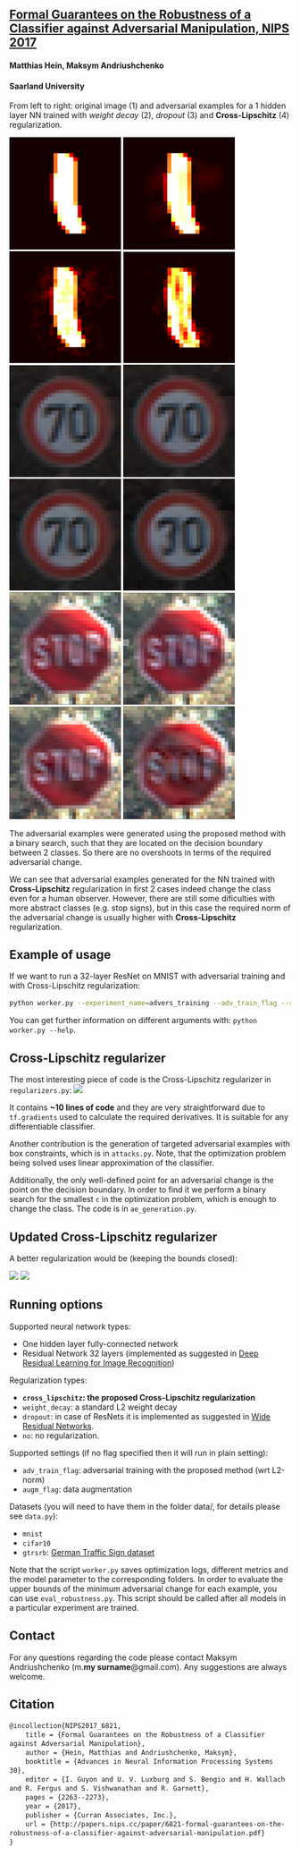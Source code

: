 ## [Formal Guarantees on the Robustness of a Classifier against Adversarial Manipulation, NIPS 2017](http://www.ml.uni-saarland.de/Publications/HeiAnd-FormGuarAdvManipLongVersion.pdf)
#### Matthias Hein, Maksym Andriushchenko
#### Saarland University

From left to right: original image (1) and adversarial examples for a 1 hidden layer NN trained with _weight decay_ (2), _dropout_ (3) and **Cross-Lipschitz** (4) regularization.

<img src="images/mnist1-orig.png" width=200/> <img src="images/mnist1-wd.png" width=200/> <img src="images/mnist1-do.png" width=200/> <img src="images/mnist1-cl.png" width=200/>
<img src="images/70-30-orig.png" width=200/> <img src="images/70-30-wd.png" width=200/> <img src="images/70-30-do.png" width=200/> <img src="images/70-30-cl.png" width=200/>
<img src="images/stop-orig.png" width=200/> <img src="images/stop-wd.png" width=200/> <img src="images/stop-do.png" width=200/> <img src="images/stop-cl.png" width=200/>

The adversarial examples were generated using the proposed method with a binary search, such that they are located on the decision boundary between 2 classes. So there are no overshoots in terms of the required adversarial change.

We can see that adversarial examples generated for the NN trained with **Cross-Lipschitz** regularization in first 2 cases indeed change the class even for a human observer. However, there are still some dificulties with more abstract classes (e.g. stop signs), but in this case the required norm of the adversarial change is usually higher with **Cross-Lipschitz** regularization.
<!--![](images/70-30-orig.png) ![](images/70-30-wd.png) ![](images/70-30-do.png) ![](images/70-30-cl.png)-->
<!--![](images/stop-orig.png) ![](images/stop-wd.png) ![](images/stop-do.png) ![](images/stop-cl.png)-->
<!--![](images/mnist1-orig.png) ![](images/mnist1-wd.png) ![](images/mnist1-do.png) ![](images/mnist1-cl.png)-->


## Example of usage
If we want to run a 32-layer ResNet on MNIST with adversarial training and with Cross-Lipschitz regularization:
```bash
python worker.py --experiment_name=advers_training --adv_train_flag --reg_type=cross_lipschitz --dataset=cifar10 --nn_type=resnet --gpu_number=0 --gpu_memory=0.6 --lr=0.2 --lmbd=0.0001 --batch_size=128 --n_epochs=200
```

You can get further information on different arguments with: `python worker.py --help`.


## Cross-Lipschitz regularizer
The most interesting piece of code is the Cross-Lipschitz regularizer in `regularizers.py`:
<img src="http://latex.codecogs.com/gif.latex?\Omega(f)%20=%20\frac{1}{nK^2}\sum_{i=1}^n%20\sum_{l,m=1}^K%20||\nabla%20f_l(x_i)%20-%20\nabla%20f_m(x_i)||_2^2" />

It contains **~10 lines of code** and they are very straightforward due to `tf.gradients` used to calculate the required derivatives. It is suitable for any differentiable classifier.

Another contribution is the generation of targeted adversarial examples with box constraints, which is in `attacks.py`. 
Note, that the optimization problem being solved uses linear approximation of the classifier. 

Additionally, the only well-defined point for an adversarial change is the point on the decision boundary. In order to find it we perform a binary search for the smallest `c` in the optimization problem, which is enough to change the class. The code is in `ae_generation.py`.

## Updated Cross-Lipschitz regularizer

A better regularization would be (keeping the bounds closed):
<!--<img src="http://latex.codecogs.com/gif.latex?\Omega(f)%20=%20\frac{1}{n}\sum_{i=1}^n%20\frac{||\nabla%20f_{y_{i}}(x_i)%20-%20\nabla%20\max_{m}f_m(x_i)||_2^2}{||f_{y_{i}}(x_i)-\max_{m}f_m(x_i)||_2^2}" />-->
<img src="http://latex.codecogs.com/gif.latex?j%20=%20\underset{m}{\mathrm{argmax}} \nabla f_m(x_i)" />

<img src="http://latex.codecogs.com/gif.latex?\Omega(f)%20=%20\frac{1}{n}\sum_{i=1}^n%20\frac{||\nabla%20f_{y_{i}}(x_i)%20-%20\nabla%20\max_{m}f_j(x_i)||_2^2}{||f_{y_{i}}(x_i)-f_j(x_i)||_2^2}" />

## Running options
Supported neural network types:

- One hidden layer fully-connected network
- Residual Network 32 layers (implemented as suggested in [Deep Residual Learning for Image Recognition](https://www.cv-foundation.org/openaccess/content_cvpr_2016/papers/He_Deep_Residual_Learning_CVPR_2016_paper.pdf))


Regularization types:

- **`cross_lipschitz`: the proposed Cross-Lipschitz regularization**
- `weight_decay`: a standard L2 weight decay
- `dropout`: in case of ResNets it is implemented as suggested in [Wide Residual Networks](https://arxiv.org/pdf/1605.07146v1.pdf).
- `no`: no regularization.


Supported settings (if no flag specified then it will run in plain setting):

- `adv_train_flag`: adversarial training with the proposed method (wrt L2-norm)
- `augm_flag`: data augmentation


Datasets (you will need to have them in the folder data/, for details please see `data.py`):

- `mnist`
- `cifar10`
- `gtrsrb`: [German Traffic Sign dataset](http://benchmark.ini.rub.de/?section=gtsrb&subsection=dataset)

Note that the script `worker.py` saves optimization logs, different metrics and the model parameter to the corresponding folders.
In order to evaluate the upper bounds of the minimum adversarial change for each example, you can use `eval_robustness.py`. This script should be called after all models in a particular experiment are trained.


## Contact
For any questions regarding the code please contact Maksym Andriushchenko (m.**my surname**@gmail.com).
Any suggestions are always welcome.


## Citation
```
@incollection{NIPS2017_6821,
	title = {Formal Guarantees on the Robustness of a Classifier against Adversarial Manipulation},
	author = {Hein, Matthias and Andriushchenko, Maksym},
	booktitle = {Advances in Neural Information Processing Systems 30},
	editor = {I. Guyon and U. V. Luxburg and S. Bengio and H. Wallach and R. Fergus and S. Vishwanathan and R. Garnett},
	pages = {2263--2273},
	year = {2017},
	publisher = {Curran Associates, Inc.},
	url = {http://papers.nips.cc/paper/6821-formal-guarantees-on-the-robustness-of-a-classifier-against-adversarial-manipulation.pdf}
}
```

